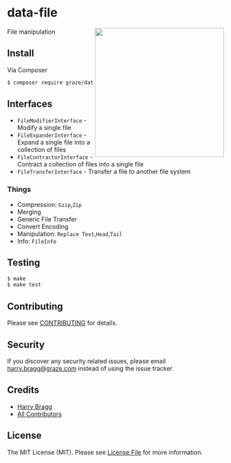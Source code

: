 # data-file

<img align="right" src="http://media1.giphy.com/media/Z8d1CTOi4ola0/giphy.gif" width="300px" />

File manipulation

## Install

Via Composer

```bash
$ composer require graze/data-file
```

## Interfaces

- `FileModifierInterface` - Modify a single file
- `FileExpanderInterface` - Expand a single file into a collection of files
- `FileContractorInterface` - Contract a collection of files into a single file
- `FileTransferInterface` - Transfer a file to another file system

### Things

- Compression: `Gzip`,`Zip`
- Merging
- Generic File Transfer
- Convert Encoding
- Manipulation: `Replace Text`,`Head`,`Tail`
- Info: `FileInfo`

## Testing

```bash
$ make
$ make test
```

## Contributing

Please see [CONTRIBUTING](CONTRIBUTING.md) for details.

## Security

If you discover any security related issues, please email harry.bragg@graze.com instead of using the issue tracker.

## Credits

- [Harry Bragg](https://github.com/h-bragg)
- [All Contributors](../../contributors)

## License

The MIT License (MIT). Please see [License File](LICENSE.md) for more information.
